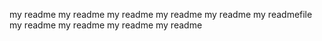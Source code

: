 my readme
my readme
my readme
my readme
my readme
my readmefile
my readme
my readme
my readme
my readme
